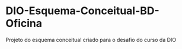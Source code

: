 # DIO-Esquema-Conceitual-BD-Oficina
Projeto do esquema conceitual criado para o desafio do curso da DIO
